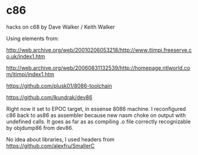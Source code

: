# c86
hacks on c68 by Dave Walker / Keith Walker

Using elements from:

http://web.archive.org/web/20010206053218/http://www.itimpi.freeserve.co.uk/index1.htm

http://web.archive.org/web/20060831132539/http://homepage.ntlworld.com/itimpi/index1.htm

https://github.com/plusk01/8086-toolchain

https://github.com/lkundrak/dev86

Right now it set to EPOC target, in essense 8086 machine. I reconfigured c86 back to as86 as assembler because new nasm choke on output with undefined calls.
It goes as far as as compiling .o file correctly recognizable by objdump86 from dev86.

No idea about libraries, I used headers from https://github.com/alexfru/SmallerC
